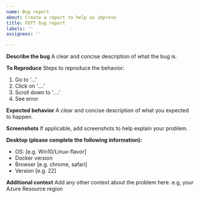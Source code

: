 ```yaml
---
name: Bug report
about: Create a report to help us improve
title: FOTT bug report
labels: ''
assignees: ''

---
```


**Describe the bug**
A clear and concise description of what the bug is.

**To Reproduce**
Steps to reproduce the behavior:
1. Go to '...'
2. Click on '....'
3. Scroll down to '....'
4. See error

**Expected behavior**
A clear and concise description of what you expected to happen.

**Screenshots**
If applicable, add screenshots to help explain your problem.

**Desktop (please complete the following information):**
 - OS: [e.g. Win10/Linux-flavor]
 - Docker version
 - Browser [e.g. chrome, safari]
 - Version [e.g. 22]


**Additional context**
Add any other context about the problem here. e.g, your Azure Resource region
